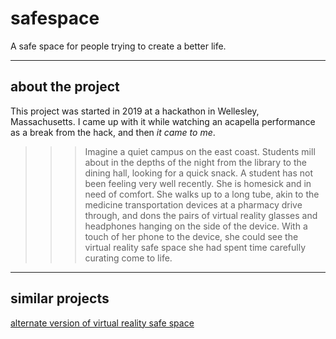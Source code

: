 
# safespace
A safe space for people trying to create a better life.

---

## about the project
This project was started in 2019 at a hackathon in Wellesley, Massachusetts. I came up with it while watching an acapella performance as a break from the hack, and then *it came to me*.

>>>Imagine a quiet campus on the east coast. Students mill about in the depths of the night from the library to the dining hall, looking for a quick snack. A student has not been feeling very well recently. She is homesick and in need of comfort. She walks up to a long tube, akin to the medicine transportation devices at a pharmacy drive through, and dons the pairs of virtual reality glasses and headphones hanging on the side of the device. With a touch of her phone to the device, she could see the virtual reality safe space she had spent time carefully curating come to life.

---

## similar projects
[alternate version of virtual reality safe space](https://safespacevr.com)
